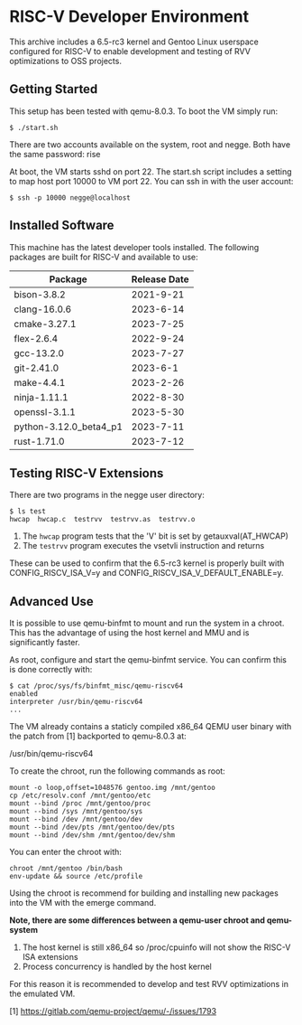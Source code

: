 # RISC-V Developer Environment

This archive includes a 6.5-rc3 kernel and Gentoo Linux userspace configured for
RISC-V to enable development and testing of RVV optimizations to OSS projects.

## Getting Started

This setup has been tested with qemu-8.0.3. To boot the VM simply run:

```
$ ./start.sh
```

There are two accounts available on the system, root and negge. Both have the
same password: rise

At boot, the VM starts sshd on port 22. The start.sh script includes a setting
to map host port 10000 to VM port 22. You can ssh in with the user account:

```
$ ssh -p 10000 negge@localhost
```

## Installed Software

This machine has the latest developer tools installed. The following packages
are built for RISC-V and available to use:

| Package                | Release Date |
| ---------------------- | ------------ |
| bison-3.8.2            | 2021-9-21    |
| clang-16.0.6           | 2023-6-14    |
| cmake-3.27.1           | 2023-7-25    |
| flex-2.6.4             | 2022-9-24    |
| gcc-13.2.0             | 2023-7-27    |
| git-2.41.0             | 2023-6-1     |
| make-4.4.1             | 2023-2-26    |
| ninja-1.11.1           | 2022-8-30    |
| openssl-3.1.1          | 2023-5-30    |
| python-3.12.0_beta4_p1 | 2023-7-11    |
| rust-1.71.0            | 2023-7-12    |

## Testing RISC-V Extensions

There are two programs in the negge user directory:

```
$ ls test
hwcap  hwcap.c  testrvv  testrvv.as  testrvv.o
```

1. The `hwcap` program tests that the 'V' bit is set by getauxval(AT_HWCAP)
2. The `testrvv` program executes the vsetvli instruction and returns

These can be used to confirm that the 6.5-rc3 kernel is properly built with
CONFIG_RISCV_ISA_V=y and CONFIG_RISCV_ISA_V_DEFAULT_ENABLE=y.

## Advanced Use

It is possible to use qemu-binfmt to mount and run the system in a chroot. This
has the advantage of using the host kernel and MMU and is significantly faster.

As root, configure and start the qemu-binfmt service. You can confirm this is
done correctly with:

```
$ cat /proc/sys/fs/binfmt_misc/qemu-riscv64
enabled
interpreter /usr/bin/qemu-riscv64
...
```

The VM already contains a staticly compiled x86_64 QEMU user binary with the
patch from [1] backported to qemu-8.0.3 at:

/usr/bin/qemu-riscv64

To create the chroot, run the following commands as root:

```
mount -o loop,offset=1048576 gentoo.img /mnt/gentoo
cp /etc/resolv.conf /mnt/gentoo/etc
mount --bind /proc /mnt/gentoo/proc
mount --bind /sys /mnt/gentoo/sys
mount --bind /dev /mnt/gentoo/dev
mount --bind /dev/pts /mnt/gentoo/dev/pts
mount --bind /dev/shm /mnt/gentoo/dev/shm
```

You can enter the chroot with:

```
chroot /mnt/gentoo /bin/bash
env-update && source /etc/profile
```

Using the chroot is recommend for building and installing new packages into the
VM with the emerge command.

**Note, there are some differences between a qemu-user chroot and qemu-system**

1. The host kernel is still x86_64 so /proc/cpuinfo will not show the RISC-V ISA
extensions
2. Process concurrency is handled by the host kernel

For this reason it is recommended to develop and test RVV optimizations in
the emulated VM.

[1] https://gitlab.com/qemu-project/qemu/-/issues/1793
